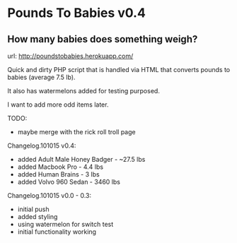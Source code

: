 # Pounds To Babies v0.4
## How many babies does something weigh?

url: http://poundstobabies.herokuapp.com/

Quick and dirty PHP script that is handled via HTML that converts pounds to babies (average 7.5 lb). 

It also has watermelons added for testing purposed.

I want to add more odd items later.

TODO: 
* maybe merge with the rick roll troll page

Changelog.101015 v0.4: 
* added Adult Male Honey Badger - ~27.5 lbs
* added Macbook Pro - 4.4 lbs
* added Human Brains - 3 lbs
* added Volvo 960 Sedan - 3460 lbs

Changelog.101015 v0.0 - 0.3: 
* initial push
* added styling
* using watermelon for switch test
* initial functionality working


